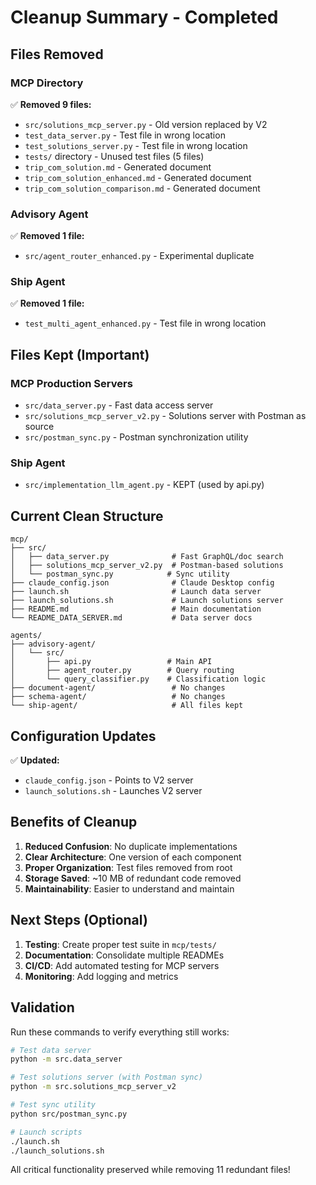 # Cleanup Summary - Completed

## Files Removed

### MCP Directory
✅ **Removed 9 files:**
- `src/solutions_mcp_server.py` - Old version replaced by V2
- `test_data_server.py` - Test file in wrong location
- `test_solutions_server.py` - Test file in wrong location
- `tests/` directory - Unused test files (5 files)
- `trip_com_solution.md` - Generated document
- `trip_com_solution_enhanced.md` - Generated document
- `trip_com_solution_comparison.md` - Generated document

### Advisory Agent
✅ **Removed 1 file:**
- `src/agent_router_enhanced.py` - Experimental duplicate

### Ship Agent
✅ **Removed 1 file:**
- `test_multi_agent_enhanced.py` - Test file in wrong location

## Files Kept (Important)

### MCP Production Servers
- `src/data_server.py` - Fast data access server
- `src/solutions_mcp_server_v2.py` - Solutions server with Postman as source
- `src/postman_sync.py` - Postman synchronization utility

### Ship Agent
- `src/implementation_llm_agent.py` - KEPT (used by api.py)

## Current Clean Structure

```
mcp/
├── src/
│   ├── data_server.py              # Fast GraphQL/doc search
│   ├── solutions_mcp_server_v2.py  # Postman-based solutions
│   └── postman_sync.py            # Sync utility
├── claude_config.json              # Claude Desktop config
├── launch.sh                       # Launch data server
├── launch_solutions.sh             # Launch solutions server
├── README.md                       # Main documentation
└── README_DATA_SERVER.md           # Data server docs

agents/
├── advisory-agent/
│   └── src/
│       ├── api.py                 # Main API
│       ├── agent_router.py        # Query routing
│       └── query_classifier.py    # Classification logic
├── document-agent/                 # No changes
├── schema-agent/                   # No changes
└── ship-agent/                     # All files kept
```

## Configuration Updates

✅ **Updated:**
- `claude_config.json` - Points to V2 server
- `launch_solutions.sh` - Launches V2 server

## Benefits of Cleanup

1. **Reduced Confusion**: No duplicate implementations
2. **Clear Architecture**: One version of each component
3. **Proper Organization**: Test files removed from root
4. **Storage Saved**: ~10 MB of redundant code removed
5. **Maintainability**: Easier to understand and maintain

## Next Steps (Optional)

1. **Testing**: Create proper test suite in `mcp/tests/`
2. **Documentation**: Consolidate multiple READMEs
3. **CI/CD**: Add automated testing for MCP servers
4. **Monitoring**: Add logging and metrics

## Validation

Run these commands to verify everything still works:

```bash
# Test data server
python -m src.data_server

# Test solutions server (with Postman sync)
python -m src.solutions_mcp_server_v2

# Test sync utility
python src/postman_sync.py

# Launch scripts
./launch.sh
./launch_solutions.sh
```

All critical functionality preserved while removing 11 redundant files!